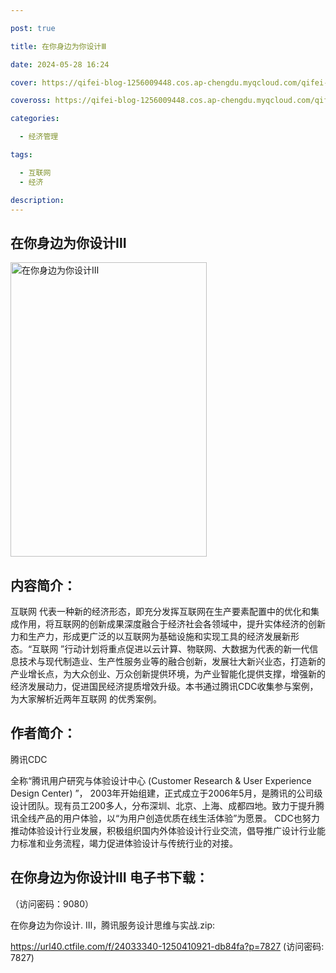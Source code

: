 ```yaml
---

post: true

title: 在你身边为你设计Ⅲ

date: 2024-05-28 16:24

cover: https://qifei-blog-1256009448.cos.ap-chengdu.myqcloud.com/qifei-blog/65f7af839f345e8d03e36f76.jpg

coveross: https://qifei-blog-1256009448.cos.ap-chengdu.myqcloud.com/qifei-blog/65f7af839f345e8d03e36f76.jpg

categories:

  - 经济管理

tags:

  - 互联网
  - 经济

description:
---
```


## 在你身边为你设计Ⅲ
<img alt="在你身边为你设计Ⅲ " class="aligncenter loading" data-was-processed="true" decoding="async" fetchpriority="high" height="471" src="https://qifei-blog-1256009448.cos.ap-chengdu.myqcloud.com/qifei-blog/65f7af839f345e8d03e36f76.jpg " style="cursor: zoom-in;" width="314"/>

## 内容简介：

互联网 代表一种新的经济形态，即充分发挥互联网在生产要素配置中的优化和集成作用，将互联网的创新成果深度融合于经济社会各领域中，提升实体经济的创新力和生产力，形成更广泛的以互联网为基础设施和实现工具的经济发展新形态。“互联网 ”行动计划将重点促进以云计算、物联网、大数据为代表的新一代信息技术与现代制造业、生产性服务业等的融合创新，发展壮大新兴业态，打造新的产业增长点，为大众创业、万众创新提供环境，为产业智能化提供支撑，增强新的经济发展动力，促进国民经济提质增效升级。本书通过腾讯CDC收集参与案例，为大家解析近两年互联网 的优秀案例。

## 作者简介：

腾讯CDC

全称“腾讯用户研究与体验设计中心 (Customer Research &amp; User Experience Design Center) ”， 2003年开始组建，正式成立于2006年5月，是腾讯的公司级设计团队。现有员工200多人，分布深圳、北京、上海、成都四地。致力于提升腾讯全线产品的用户体验，以“为用户创造优质在线生活体验”为愿景。 CDC也努力推动体验设计行业发展，积极组织国内外体验设计行业交流，倡导推广设计行业能力标准和业务流程，竭力促进体验设计与传统行业的对接。

## 在你身边为你设计Ⅲ 电子书下载：

 （访问密码：9080）

在你身边为你设计. Ⅲ，腾讯服务设计思维与实战.zip: 

https://url40.ctfile.com/f/24033340-1250410921-db84fa?p=7827 (访问密码: 7827)
